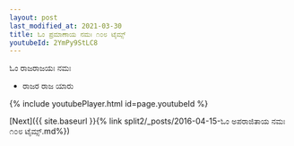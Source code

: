```yaml
---
layout: post
last_modified_at: 2021-03-30
title: ಓಂ ಪ್ರಮಾಣಾಯ ನಮಃ ೧೦೮ ಟೈಮ್ಸ್
youtubeId: 2YmPy9StLC8
---
```

 
 
 ಓಂ ರಾಜರಾಜಯಃ ನಮಃ  
 
 -  ರಾಜರ ರಾಜ ಯಾರು 
 
  
 
  
 
 
 
 
 
 


{% include youtubePlayer.html id=page.youtubeId %}
 
[Next]({{ site.baseurl }}{% link  split2/_posts/2016-04-15-ಓಂ ಅಪರಾಜಿತಾಯ ನಮಃ ೧೦೮ ಟೈಮ್ಸ್.md%})
 
